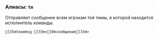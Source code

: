 ### Алиасы: `tm`
Отправляет сообщение всем игрокам той тимы, в которой находится исполнитель команды.
```ansi
[35mteammsg [33m<[0mсообщение[33m>
```